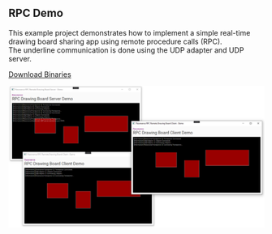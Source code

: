 ## RPC Demo
This example project demonstrates how to implement a simple real-time drawing board sharing app using remote procedure calls (RPC).
<br/>
The underline communication is done using the UDP adapter and UDP server.

[Download Binaries](https://sirilix.blob.core.windows.net/resonance/demos/Resonance%20RPC%20Demo.zip)

![alt tag](https://github.com/royben/Resonance/blob/dev/source/Examples/RPC/preview.png?raw=true)
